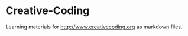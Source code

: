Creative-Coding
===============

Learning materials for http://www.creativecoding.org as markdown files.